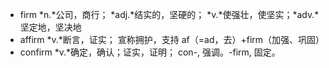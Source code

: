 - firm *n.*公司，商行； *adj.*结实的，坚硬的； *v.*使强壮，使坚实；*adv.*坚定地，坚决地
- affirm *v.*断言，证实； 宣称拥护，支持 af（=ad，去）+firm（加强、巩固）
- confirm *v.*确定，确认；证实，证明； con-, 强调。-firm, 固定。